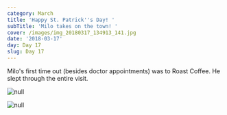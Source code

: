 ```yaml
---
category: March
title: 'Happy St. Patrick''s Day! '
subTitle: 'Milo takes on the town! '
cover: /images/img_20180317_134913_141.jpg
date: '2018-03-17'
day: Day 17
slug: Day 17
---
```

Milo's first time out (besides doctor appointments) was to Roast Coffee.  He slept through the entire visit. 

![null](/images/img_20180317_131104.jpg)

![null](/images/img_20180317_134913_141.jpg)
